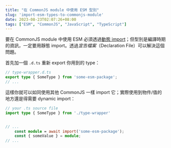 ```yaml
---
title: "在 CommonJS module 中使用 ESM 型別"
slug: 'import-esm-types-to-commonjs-module'
date: 2023-08-23T02:07:26+08:00
tags: ["ESM", "CommonJS", "JavaScript", "TypeScript"]
---
```


要在 CommonJS module 中使用 ESM 必須透過[動態 import](https://developer.mozilla.org/en-US/docs/Web/JavaScript/Reference/Operators/import)；但型別是編譯時期的資訊，一定要用靜態 import。透過*宣告檔案*（Declaration File）可以解決這個問題。

<!--more-->

首先加一個 `.d.ts` 重新 export 你用到的 type：

```typescript
// type-wrapper.d.ts
export type { SomeType } from 'some-esm-package';
// ...
```

這樣你就可以如同使用其他 CommonJS 一樣 import 它；實際使用到物件/值的地方還是得需要 dynamic import：

```typescript
// your .ts source file
import type { SomeType } from './type-wrapper'


// ...
    const module = await import('some-esm-package');
    const { someValue } = module;
// ...
```


